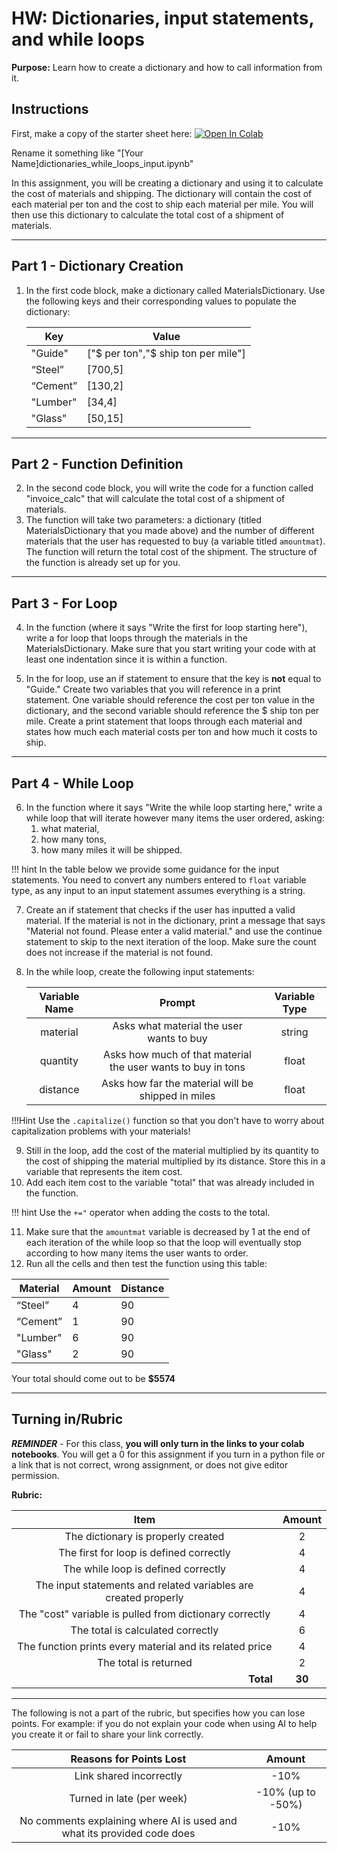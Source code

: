 #  HW: Dictionaries, input statements, and while loops

**Purpose:** Learn how to create a dictionary and how to call information from it.

## Instructions

First, make a copy of the starter sheet here: <a href="https://colab.research.google.com/github/byu-cce270/content/blob/main/docs/unit2/03_dictionaries_while_loops/(Starter_Workbook)_HW_Dict_While.ipynb" target="_blank"><img src="https://colab.research.google.com/assets/colab-badge.svg" alt="Open In Colab"/></a>

Rename it something like "[Your Name]dictionaries_while_loops_input.ipynb"

In this assignment, you will be creating a dictionary and using it to calculate the cost of materials and shipping. The dictionary will contain the cost of each material per ton and the cost to ship each material per mile. You will then use this dictionary to calculate the total cost of a shipment of materials.

---

## Part 1 - Dictionary Creation

1. In the first code block, make a dictionary called MaterialsDictionary. Use the following keys and their 
corresponding values to populate the dictionary:

   | Key      | Value                                |
   |----------|--------------------------------------|
   | "Guide"  | ["$ per ton","$ ship ton per mile"]  |
   | “Steel”  | [700,5]                              |
   | “Cement” | [130,2]                              |
   | "Lumber" | [34,4]                               |
   | "Glass"  | [50,15]                              |

---

## Part 2 - Function Definition

2. In the second code block, you will write the code for a function called "invoice_calc" that will calculate the 
total cost of a shipment of materials. 
3. The function will take two parameters: a dictionary (titled MaterialsDictionary that you made above) and the number of different materials that 
   the user has requested to buy (a variable titled `amountmat`). The function will return the total 
   cost of the shipment. The structure of the function is already set up for you.

---

## Part 3 - For Loop

4. In the function (where it says "Write the first for loop starting here"), write a for loop that loops through the 
materials in the MaterialsDictionary. Make sure that you start writing your code with at least one indentation since 
   it is within a function.

5. In the for loop, use an if statement to ensure that the key is **not** equal to "Guide." Create two variables 
   that you will reference in a print statement. One variable should reference the cost per ton value in the 
   dictionary, and the second variable should reference the $ ship ton per mile. Create a print statement that 
   loops through each material and states how much each material costs per ton and how much it costs to ship.

---

## Part 4 - While Loop


6. In the function where it says "Write the while loop starting here," write a while loop that will iterate however 
   many items the user ordered, asking:  
    1) what material,  
    2) how many tons,  
    3) how many miles it will be shipped.  

!!! hint
    In the table below we provide some guidance for the input statements. You need to convert any numbers entered to `float` variable type, as any input to an input statement assumes everything is a string.
  




7. Create an if statement that checks if the user has inputted a valid material. If the material is not in the 
   dictionary, print a message that says "Material not found. Please enter a valid material." and use the 
   continue statement to skip to the next iteration of the loop. Make sure the count does not increase if the 
   material is not found.
7. In the while loop, create the following input statements:

   | Variable Name |                            Prompt                           | Variable Type |
   |:-------------:|:-----------------------------------------------------------:|:-------------:|
   |    material   |            Asks what material the user wants to buy         |    string     |
   |    quantity   | Asks how much of that material the user wants to buy in tons|     float     |
   |    distance   |      Asks how far the material will be shipped in miles     |     float     |

!!!Hint
      Use the `.capitalize()` function so that you don't have to worry about capitalization problems with your materials! </br>

9. Still in the loop, add the cost of the material multiplied by its quantity to the cost of shipping the material 
   multiplied by its distance. Store this in a variable that represents the item cost.
10. Add each item cost to the variable "total" that was already included in the function.

!!! hint 
    Use the `+="` operator when adding the costs to the total. 

11. Make sure that the `amountmat` variable is decreased by 1 at the end of each iteration of the while loop so that the loop will 
   eventually stop according to how many items the user wants to order.
10. Run all the cells and then test the function using this table:
    
   | Material | Amount | Distance |
   |----------|--------|----------|
   | “Steel”  | 4      | 90       |
   | “Cement” | 1      | 90       |
   | "Lumber" | 6      | 90       |
   | "Glass"  | 2      | 90       |

   Your total should come out to be **$5574**

---

## Turning in/Rubric

**_REMINDER_** - For this class, **you will only turn in the links to your colab notebooks**. You will get a 0 for this assignment if you turn in a python file or a link that is not correct, wrong assignment, or does not give editor permission.

**Rubric:**

|                            **Item**                             | **Amount** |  
|:---------------------------------------------------------------:|:----------:|
|               The dictionary is properly created                |     2      |
|             The first for loop is defined correctly             |     4      |
|               The while loop is defined correctly               |     4      |
| The input statements and related variables are created properly |     4      |
|     The "cost" variable is pulled from dictionary correctly     |     4      |
|                The total is calculated correctly                |     6      |
|    The function prints every material and its related price     |     4      |
|                      The total is returned                      |     2      |
|         <div style="text-align: right">**Total**</div>          |   **30**   |

---

The following is not a part of the rubric, but specifies how you can lose points. For example: if you do not explain your code when using AI to help you create it or fail to share your link correctly.

|                       **Reasons for Points Lost**                       |    **Amount**     |  
|:-----------------------------------------------------------------------:|:-----------------:|
|                         Link shared incorrectly                         |       -10%        |
|                        Turned in late (per week)                        | -10% (up to -50%) |
| No comments explaining where AI is used and what its provided code does |       -10%        |
